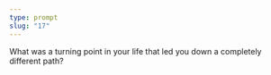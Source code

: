 ```yaml
---
type: prompt
slug: "17"
---
```


What was a turning point in your life that led you down a completely different path?
